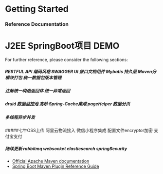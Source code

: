 # Getting Started

### Reference Documentation
# J2EE SpringBoot项目 DEMO

For further reference, please consider the following sections:

##### RESTFUL API 编码风格 SWAGGER UI 接口文档组件 Mybatis 持久层 Maven分模块打包 统一数据包版本管理
##### 注解统一构造返回体 统一异常返回 
##### druid 数据监控池  高阶 Spring-Cache集成 pageHelper 数据分页
##### 多线程异步并发
#####七牛OSS上传 阿里云物流接入 微信小程序集成 配置文件encryptor加密 支付宝支付 
##### 陆续更新 rabbitmq websocket elasticsearch springSecurity 
* [Official Apache Maven documentation](https://maven.apache.org/guides/index.html)
* [Spring Boot Maven Plugin Reference Guide](https://docs.spring.io/spring-boot/docs/2.2.7.RELEASE/maven-plugin/)

